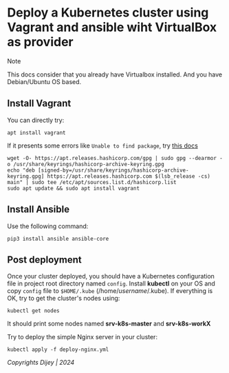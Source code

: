 # Deploy a Kubernetes cluster using Vagrant and ansible wiht VirtualBox as provider

> [!NOTE]
> This docs consider that you already have Virtualbox installed.
> And you have Debian/Ubuntu OS based.

## Install Vagrant
You can directly try:
```
apt install vagrant
```

If it presents some errors like `Unable to find package`, try [this docs](https://developer.hashicorp.com/vagrant/downloads)

```
wget -O- https://apt.releases.hashicorp.com/gpg | sudo gpg --dearmor -o /usr/share/keyrings/hashicorp-archive-keyring.gpg
echo "deb [signed-by=/usr/share/keyrings/hashicorp-archive-keyring.gpg] https://apt.releases.hashicorp.com $(lsb_release -cs) main" | sudo tee /etc/apt/sources.list.d/hashicorp.list
sudo apt update && sudo apt install vagrant
```

## Install Ansible
Use the following command:
```
pip3 install ansible ansible-core
```

## Post deployment
Once your cluster deployed, you should have a Kubernetes configuration file in project root directory named `config`.
Install **kubectl** on your OS and copy `config` file to `$HOME/.kube` (/home/_username_/.kube).
If everything is OK, try to get the cluster's nodes using:
```
kubectl get nodes
```
It should print some nodes named **srv-k8s-master** and **srv-k8s-workX**

Try to deploy the simple Nginx server in your cluster:
```
kubectl apply -f deploy-nginx.yml
```

_Copyrights Dijey | 2024_